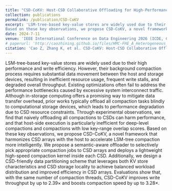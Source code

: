 ```yaml
---
title: "CSD-CoKV: Host-CSD Collaborative Offloading for High-Performance LSM-tree based KV Stores"
collection: publications
permalink: /publication/CSD-CoKV
excerpt: 'LSM-tree-based key-value stores are widely used due to their high performance and write efficiency. However, their background compaction process requires substantial data movement between the host and storage devices, resulting in inefficient resource usage, frequent write stalls, and degraded overall throughput. Existing optimizations often fail to address the performance bottlenecks caused by excessive system interconnect traffic. Although in-storage computing offers a promising way to mitigate data transfer overhead, prior works typically offload all compaction tasks blindly to computational storage devices, which leads to performance degradation due to CSD resource constraints. Through experimental observations, we find that naively offloading all compactions to CSDs can harm performance, and that host-side execution is particularly inefficient for deep-level compactions and compactions with low key-range overlap scores.
Based on these key observations, we propose CSD-CoKV, a novel framework that harmonizes CSD arrays with the host to accelerate LSM-tree compaction more intelligently. We propose a semantic-aware offloader to selectively pick appropriate compaction jobs to CSD arrays and deploys a lightweight high-speed compaction kernel inside each CSD. Additionally, we design a CSD-friendly data partitioning scheme that leverages both KV store characteristics and CSD storage locality to achieve balanced workload distribution and improved efficiency in CSD arrays. Evaluations show that, with the same number of compaction threads, CSD-CoKV improves write throughput by up to 2.39$\times$ and boosts compaction speed by up to 3.28$\times$.'
date: 2024-7-11
venue: 'IEEE International Conference on Data Engineering 2026 (ICDE, CCF-A)'
# paperurl: 'http://caozhining.github.io/files/HMC-FHE_A_Heterogeneous_Near_Data_Processing_Framework_for_Homomorphic_Encryption.pdf'
citation: 'Cao Z, Zhang K, et al. CSD-CoKV: Host-CSD Collaborative Offloading for High-Performance LSM-tree based KV Stores[C]. IEEE International Conference on Data Engineering, 2026.'
---
```


LSM-tree-based key-value stores are widely used due to their high performance and write efficiency. However, their background compaction process requires substantial data movement between the host and storage devices, resulting in inefficient resource usage, frequent write stalls, and degraded overall throughput. Existing optimizations often fail to address the performance bottlenecks caused by excessive system interconnect traffic. Although in-storage computing offers a promising way to mitigate data transfer overhead, prior works typically offload all compaction tasks blindly to computational storage devices, which leads to performance degradation due to CSD resource constraints. Through experimental observations, we find that naively offloading all compactions to CSDs can harm performance, and that host-side execution is particularly inefficient for deep-level compactions and compactions with low key-range overlap scores.
Based on these key observations, we propose CSD-CoKV, a novel framework that harmonizes CSD arrays with the host to accelerate LSM-tree compaction more intelligently. We propose a semantic-aware offloader to selectively pick appropriate compaction jobs to CSD arrays and deploys a lightweight high-speed compaction kernel inside each CSD. Additionally, we design a CSD-friendly data partitioning scheme that leverages both KV store characteristics and CSD storage locality to achieve balanced workload distribution and improved efficiency in CSD arrays. Evaluations show that, with the same number of compaction threads, CSD-CoKV improves write throughput by up to 2.39$\times$ and boosts compaction speed by up to 3.28$\times$.